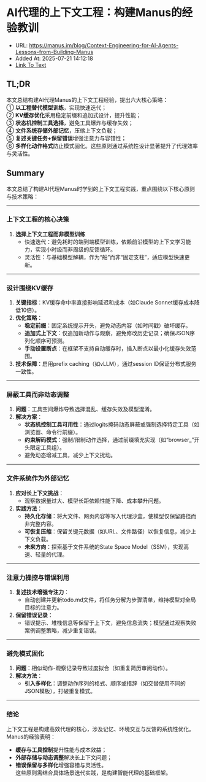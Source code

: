 # AI代理的上下文工程：构建Manus的经验教训
- URL: https://manus.im/blog/Context-Engineering-for-AI-Agents-Lessons-from-Building-Manus
- Added At: 2025-07-21 14:12:18
- [Link To Text](2025-07-21-ai代理的上下文工程：构建manus的经验教训_raw.md)

## TL;DR


本文总结构建AI代理Manus的上下文工程经验，提出六大核心策略：  
① **以工程替代模型训练**，实现快速迭代；  
② **KV缓存优化**采用稳定前缀和追加式设计，提升性能；  
③ **状态机控制工具选择**，避免工具爆炸与缓存失效；  
④ **文件系统存储外部记忆**，压缩上下文负载；  
⑤ **复述关键任务+保留错误**增强注意力与容错性；  
⑥ **多样化动作格式**防止模式固化。这些原则通过系统性设计显著提升了代理效率与灵活性。

## Summary


本文总结了构建AI代理Manus时学到的上下文工程实践，重点围绕以下核心原则与技术策略：

---

### **上下文工程的核心决策**
1. **选择上下文工程而非模型训练**  
   - 快速迭代：避免耗时的端到端模型训练，依赖前沿模型的上下文学习能力，实现小时级而非周级的反馈循环。  
   - 灵活性：与基础模型解耦，作为“船”而非“固定支柱”，适应模型快速更新。

---

### **设计围绕KV缓存**
1. **关键指标**：KV缓存命中率直接影响延迟和成本（如Claude Sonnet缓存成本降低10倍）。  
2. **优化策略**：  
   - **稳定前缀**：固定系统提示开头，避免动态内容（如时间戳）破坏缓存。  
   - **追加式上下文**：仅追加新动作与观察，避免修改历史记录；确保JSON序列化顺序可预测。  
   - **手动设置断点**：在框架不支持自动缓存时，插入断点以最小化缓存失效范围。  
3. **技术保障**：启用prefix caching（如vLLM），通过session ID保证分布式服务一致性。

---

### **屏蔽工具而非动态调整**
1. **问题**：工具空间爆炸导致选择混乱、缓存失效及模型混淆。  
2. **解决方案**：  
   - **状态机控制工具可用性**：通过logits掩码动态屏蔽或强制选择特定工具（如浏览器、命令行前缀）。  
   - **约束解码模式**：强制/限制动作选择，通过前缀填充实现（如“browser_”开头限定工具组）。  
   - 避免动态增减工具，减少上下文扰动。

---

### **文件系统作为外部记忆**
1. **应对长上下文挑战**：  
   - 观察数据量过大、模型长距依赖性能下降、成本攀升问题。  
2. **实践方法**：  
   - **持久化存储**：将大文件、网页内容等写入代理沙盒，使模型仅保留路径而非完整内容。  
   - **可恢复压缩**：保留关键元数据（如URL、文件路径）以恢复信息，减少上下文负载。  
   - **未来方向**：探索基于文件系统的State Space Model（SSM），实现高速、轻量的代理。

---

### **注意力操控与错误利用**
1. **复述技术增强专注力**：  
   - 自动创建并更新todo.md文件，将任务分解为步骤清单，维持模型对全局目标的注意力。  
2. **保留错误记录**：  
   - 错误提示、堆栈信息等保留于上下文，避免信息流失；模型通过观察失败案例调整策略，减少重复错误。  

---

### **避免模式固化**
1. **问题**：相似动作-观察记录导致过度拟合（如重复简历审阅动作）。  
2. **解决方法**：  
   - **引入多样化**：调整动作序列的格式、顺序或措辞（如交替使用不同的JSON模板），打破重复模式。

---

### **结论**
上下文工程是构建高效代理的核心，涉及记忆、环境交互与反馈的系统性优化。Manus的经验表明：  
- **缓存与工具控制**提升性能与成本效益；  
- **外部存储与动态调整**解决长上下文问题；  
- **错误保留与多样化**增强容错与灵活性。  
这些原则需结合具体场景迭代实践，是构建智能代理的基础框架。
